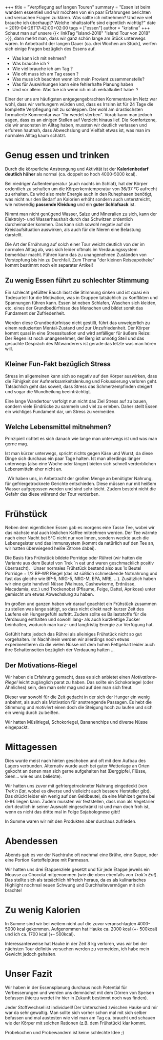 +++
title = "Verpflegung auf langen Touren"
summary = "Essen ist beim wandern essentiell und wir möchten von ein paar Erfahrungen berichten und versuchen Fragen zu klären. Was sollte ich mitnehmen? Und wie viel brauche ich überhaupt? Welche Inhaltsstoffe sind eigentlich wichtig?"
date = 2019-04-26T17:42:00+02:00
tags = ["essen"]
author = "kristina"
+++
Schaut man auf unsere {{< linkTag "island-2018" "Island Tour von 2018" >}}, dann merkt man, dass wir ganz schön lange am Stück unterwegs waren.
In Anbetracht der langen Dauer (ca. drei Wochen am Stück), werfen sich einige Fragen bezüglich des Essens auf.

* Was kann ich mit nehmen?
* Was brauche ich ?
* Wie viel brauche ich am Tag ?
* Wie oft muss ich am Tag essen ?
* Was muss ich beachten wenn ich mein Proviant zusammenstelle?
* Was für Auswirkungen kann eine fehlerhafte Planung haben
* Und vor allem: Was tue ich wenn ich mich verkalkuliert habe  ?

Einer der uns am häufigsten entgegengebrachten Kommentare im Netz war wohl, dass wir verhungern würden und, dass es Irrsinn ist für 24 Tage die komplette Verpflegung mit zu schleppen.
Der wohl am drastischsten formulierte Kommentar war "Ihr werdet sterben".
Vorab kann man jedoch sagen, dass es an einigen Stellen auf Verzicht hinaus lief.
Die Komfortzone, die wir ansonsten im Alltag haben, mussten wir deutlich verlassen und erfuhren hautnah, dass Abwechslung und Vielfalt etwas ist, was man im normalen Alltag kaum schätzt.

# Genug essen und trinken
Durch die körperliche Anstrengung und Aktivität ist der **Kalorienbedarf deutlich höher** als normal (ca. doppelt so hoch 4000-5000 kcal).

Bei niedriger Außentemperatur (auch nachts im Schlaf), hat der Körper ordentlich zu schuften um die Körperkerntemperatur von 36/37 °C aufrecht zu erhalten.
Es wird also mehr Energie auch in den Ruhephasen benötigt, was nicht nur den Bedarf an Kalorien erhöht sondern auch unterstreicht, wie notwendig **passende Kleidung** und ein **guter Schlafsack** ist.

Nimmt man nicht genügend Wasser, Salze und Mineralien zu sich, kann der Elektrolyt- und Wasserhaushalt durch das Schwitzen ordentlich durcheinander kommen.
Das kann sich sowohl negativ auf die Kreislaufsituation auswirken, als auch für die Nieren eine Belastung darstellt.     

Die Art der Ernährung auf solch einer Tour weicht deutlich von der im normalen Alltag ab, was sich leider oftmals im Verdauungssystem bemerkbar macht.
Führen kann das zu unangenehmen Zuständen von Verstopfung bis hin zu Durchfall.
Zum Thema "der kleinen Reiseapotheke" kommt bestimmt noch ein separater Artikel!     

## Zu wenig Essen führt zu schlechter Stimmung
Ein schlecht gefüllter Bauch lässt die Stimmung sinken und ist quasi ein Todesurteil für die Motivation, was in Gruppen tatsächlich zu Konflikten und Spannungen führen kann.
Essen ist neben Schlafen, Waschen sich kleiden, etc. eines der Grundbedürfnisse des Menschen und bildet somit das Fundament der Zufriedenheit.

Werden diese Grundbedürfnisse nicht gestillt, führt das unweigerlich zu einem reduzierten Mental-Zustand und zur Unzufriedenheit.
Der Körper kommt quasi in eine Stresssituation und wird anfälliger für äußere Reize:
Der Regen ist noch unangenehmer, der Berg ist unnötig Steil und das gesuchte Gespräch des Mitwanderers ist gerade das letzte was man hören will.     

## Kleiner Fun-Fakt bezüglich Stress
Stress im allgemeinen kann sich so negativ auf den Körper auswirken, dass die Fähigkeit der Aufmerksamkeitslenkung und Fokussierung verloren geht.
Tatsächlich geht das soweit, dass Stress das Schmerzempfinden steigert und sogar die Wundheilung beeinträchtigt.

Eine lange Wandertour verfolgt nun nicht das Ziel Stress auf zu bauen, sondern viele Eindrücke zu sammeln und viel zu erleben.
Daher stellt Essen ein wichtiges Fundament dar, um Stress zu vermeiden.

## Welche Lebensmittel mitnehmen?
Prinzipiell richtet es sich danach wie lange man unterwegs ist und was man gerne mag.

Ist man kürzer unterwegs, spricht nichts gegen Käse und Wurst, da diese Dinge sich durchaus ein paar Tage halten.
Ist man allerdings länger unterwegs (also eine Woche oder länger) bieten sich schnell verderblichen Lebensmitteln eher nicht an.

  Wir haben uns, in Anbetracht der großen Menge an benötigter Nahrung, für gefriergetrocknete Gerichte entschieden.
Diese müssen nur mit heißem Wasser aufgegossen werden und sind sehr leicht.
Zudem besteht nicht die Gefahr das diese während der Tour verderben.

# Frühstück
Neben dem eigentlichen Essen gab es morgens eine Tasse Tee, wobei wir das nächste mal auch löslichen Kaffee mitnehmen werden.
Der Tee wärmte nach einer Nacht bei 5°C nicht nur von Innen, sondern weckte auch die Lebensgeister und das Immunsystem (kommt da natürlich auf den Tee an, wir hatten überwiegend heiße Zitrone dabei).

Die Basis fürs Frühstück bildete Porridge oder Rührei (wir hatten die Variante aus dem Beutel von Trek ´n eat und waren geschmacklich positiv überrascht).  
Unser normales Frühstück bestand also aus 1x Beutel Porridge + 1/2  BP-WR Riegel (das ist süßlich schmeckende Notnahrung und fast das gleiche wie BP-5, NRG-5, NRG-M, EPA, MRE, ...).
Zusätzlich haben wir eine gute handvoll Nüsse (Walnuss, Cashewkerne, Erdnüsse, Macadamia, etc.) und Trockenobst (Pflaume, Feige, Dattel, Aprikose) unter gemischt um etwas Abwechslung zu haben.

Im großen und ganzen haben wir darauf geachtet ein Frühstück zusammen zu stellen was lange sättigt, so dass nicht direkt nach kurzer Zeit des Laufens ein Hungergefühl auftritt.
Zudem sollte es Ballaststoffe für die Verdauung enthalten und sowohl lang- als auch kurzkettige Zucker beinhalten, wodurch man kurz- und langfristig Energie zur Verfügung hat.

Gefühlt hatte jedoch das Rührei als alleiniges Frühstück nicht so gut vorgehalten.
Im Nachhinein werden wir allerdings noch etwas experimentieren da die vielen Nüsse mit dem hohen Fettgehalt leider auch ihre Schattenseiten bezüglich der Verdauung hatten ...

## Der Motivations-Riegel
Wir haben die Erfahrung gemacht, dass es sich anbietet einen _Motivations-Riegel_ leicht zugänglich parat zu haben.
Das sollte ein Schokoriegel (oder Ähnliches) sein, den man sehr mag und auf den man sich freut.

Dieser war sowohl für die Zeit gedacht in der sich der Hunger ein wenig anbahnt, als auch als Motivation für anstrengende Passagen.
Es hebt die Stimmung und _motiviert_ einen doch die Steigung hoch zu laufen und sich ein wenig durch zu beißen.

Wir hatten Müsliriegel, Schokoriegel, Bananenchips und diverse Nüsse eingepackt.

# Mittagessen
Dies wurde meist nach hinten geschoben und oft mit dem Aufbau des Lagers verbunden.
Alternativ wurde auch bei guter Wetterlage an Orten gekocht an denen man sich gerne aufgehalten hat (Berggipfel, Flüsse, Seen... wie es uns beliebte).

Wir hatten uns zuvor mit gefriergetrockneter Nahrung eingedeckt (von _Trek'n Eat_, wobei es diverse und vielleicht auch bessere Hersteller gibt).
Das drückt leider ein wenig auf den Geldbeutel, da eine Mahlzeit gerne bei 6-8€ liegen kann.
Zudem mussten wir feststellen, dass man als Vegetarier dort deutlich in seiner Auswahl eingeschränkt ist und man doch froh ist, wenn es nicht das dritte mal in Folge Sojabolognese gibt!

In Summe waren wir mit den Produkten aber durchaus zufrieden.

# Abendessen
Abends gab es vor der Nachtruhe oft nochmal eine Brühe, eine Suppe, oder eine Portion Kartoffelpüree mit Parmesan.

Wir hatten uns drei Etappenziele gesetzt und für jede Etappe jeweils ein Mousse au Chocolat mitgenommen (wie die oben ebenfalls von _Trak'n Eat_).
Das stellte sich als tatsächlich hilfreich heraus, da es als kulinarisches Highlight nochmal neuen Schwung und Durchhaltevermögen mit sich brachte!

# Zu wenig Kalorien
In Summe sind wir bei weitem nicht auf die zuvor veranschlagten 4000-5000 kcal gekommen.
Aufgenommen hat Hauke ca. 2000 kcal (+- 500kcal) und ich ca. 1700 kcal (+- 500kcal).

Interessanterweise hat Hauke in der Zeit 8 kg verloren, was wir bei der nächsten Tour definitiv versuchen werden zu vermeiden, ich habe mein Gewicht jedoch gehalten.

# Unser Fazit
Wir haben in der Essensplanung durchaus noch Potential für Verbesserungen und werden uns demnächst mit dem Dörren von Speisen befassen (hierzu werdet ihr hier in Zukunft bestimmt noch was finden).

Jeder Stoffwechsel ist individuell!
Der Unterschied zwischen Hauke und mir war da sehr gewaltig.
Man sollte sich vorher schon mal mit sich selber befassen und mal austesten wie viel man am Tag ca. braucht und schauen wie der Körper mit solchen Rationen (z.B. dem Frühstück) klar kommt.

Probekochen und Probewandern ist keine schlechte Idee ;)
